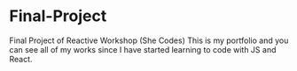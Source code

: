 # Final-Project
Final Project of Reactive Workshop (She Codes)
This is my portfolio and you can see all of my works since I have started learning to code with JS and React.
